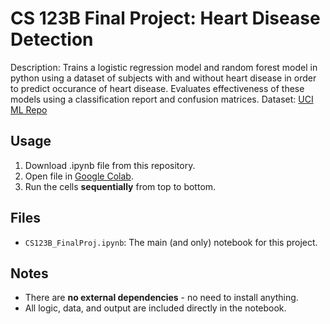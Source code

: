 # CS 123B Final Project: Heart Disease Detection
Description: Trains a logistic regression model and random forest model in python using a dataset of subjects with and without heart disease in order to predict occurance of heart disease. Evaluates effectiveness of these models using a classification report and confusion matrices.
Dataset: [UCI ML Repo](https://archive.ics.uci.edu/dataset/45/heart+disease)

## Usage
1. Download .ipynb file from this repository.
2. Open file in [Google Colab](https://colab.research.google.com).
3. Run the cells **sequentially** from top to bottom. 

## Files
- `CS123B_FinalProj.ipynb`: The main (and only) notebook for this project.

## Notes
- There are **no external dependencies** - no need to install anything.
- All logic, data, and output are included directly in the notebook.

